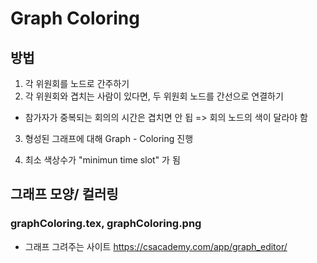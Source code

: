 # Graph Coloring

## 방법

1. 각 위원회를 노드로 간주하기
2. 각 위원회와 겹치는 사람이 있다면, 두 위원회 노드를 간선으로 연결하기

- 참가자가 중복되는 회의의 시간은 겹치면 안 됩
  => 회의 노드의 색이 달라야 함

3. 형성된 그래프에 대해 Graph - Coloring 진행

4. 최소 색상수가 "minimun time slot" 가 됨

## 그래프 모양/ 컬러링

### graphColoring.tex, graphColoring.png

- 그래프 그려주는 사이트
  https://csacademy.com/app/graph_editor/
